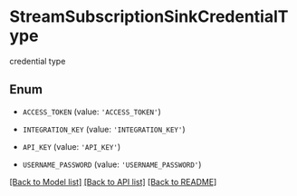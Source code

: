 # StreamSubscriptionSinkCredentialType

credential type

## Enum

* `ACCESS_TOKEN` (value: `'ACCESS_TOKEN'`)

* `INTEGRATION_KEY` (value: `'INTEGRATION_KEY'`)

* `API_KEY` (value: `'API_KEY'`)

* `USERNAME_PASSWORD` (value: `'USERNAME_PASSWORD'`)

[[Back to Model list]](../README.md#documentation-for-models) [[Back to API list]](../README.md#documentation-for-api-endpoints) [[Back to README]](../README.md)



